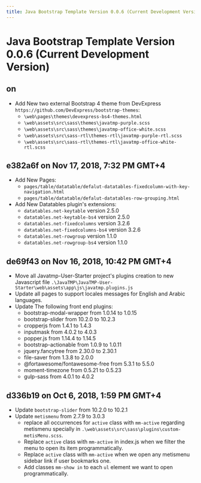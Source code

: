 ```yaml
---
title: Java Bootstrap Template Version 0.0.6 (Current Development Version)
---
```

# Java Bootstrap Template Version 0.0.6 (Current Development Version)

## on
- Add New two external Bootstrap 4 theme from DevExpress `https://github.com/DevExpress/bootstrap-themes`:
    - `\web\pages\themes\devexpress-bs4-themes.html`
    - `\web\assets\src\sass\themes\javatmp-purple.scss`
    - `\web\assets\src\sass\themes\javatmp-office-white.scss`
    - `\web\assets\src\sass-rtl\themes-rtl\javatmp-purple-rtl.scss`
    - `\web\assets\src\sass-rtl\themes-rtl\javatmp-office-white-rtl.scss`

## e382a6f on Nov 17, 2018, 7:32 PM GMT+4
- Add New Pages:
    - `pages/table/datatable/defalut-datatables-fixedcolumn-with-key-navigation.html`
    - `pages/table/datatable/defalut-datatables-row-grouping.html`
- Add New Datatables plugin's extensions:
    - `datatables.net-keytable` version 2.5.0
    - `datatables.net-keytable-bs4` version 2.5.0
    - `datatables.net-fixedcolumns` version 3.2.6
    - `datatables.net-fixedcolumns-bs4` version 3.2.6
    - `datatables.net-rowgroup` version 1.1.0
    - `datatables.net-rowgroup-bs4` version 1.1.0

## de69f43 on Nov 16, 2018, 10:42 PM GMT+4
- Move all Javatmp-User-Starter project's plugins creation to new Javascript file `.\JavaTMP\JavaTMP-User-Starter\web\assets\app\js\javatmp.plugins.js`
- Update all pages to support locales messages for English and Arabic languages.
- Update The following front end plugins:
    - bootstrap-modal-wrapper from 1.0.14 to 1.0.15
    - bootstrap-slider from 10.2.0 to 10.2.3
    - cropperjs from 1.4.1 to 1.4.3
    - inputmask from 4.0.2 to 4.0.3
    - popper.js from 1.14.4 to 1.14.5
    - bootstrap-actionable from 1.0.9 to 1.0.11
    - jquery.fancytree from 2.30.0 to 2.30.1
    - file-saver from 1.3.8 to 2.0.0
    - @fortawesome/fontawesome-free from 5.3.1 to 5.5.0
    - moment-timezone from 0.5.21 to 0.5.23
    - gulp-sass from 4.0.1 to 4.0.2

## d336b19 on Oct 6, 2018, 1:59 PM GMT+4
- Update `bootstrap-slider` from 10.2.0 to 10.2.1
- Update `metismenu` from 2.7.9 to 3.0.3
    - replace all occurrences for `active` class with `mm-active` regarding metismenu specially in
    `.\web\assets\src\sass\plugins\custom-metisMenu.scss`.
    - Replace `active` class with `mm-active` in index.js when we filter the menu to open its item programmatically.
    - Replace `active` class with `mm-active` when we open any metismenu sidebar link if user bookmarks one.
    - Add classes `mm-show in` to each `ul` element we want to open programmatically.
